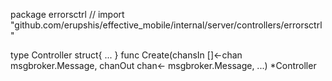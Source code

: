 package errorsctrl // import "github.com/erupshis/effective_mobile/internal/server/controllers/errorsctrl"

type Controller struct{ ... }
    func Create(chansIn []<-chan msgbroker.Message, chanOut chan<- msgbroker.Message, ...) *Controller
